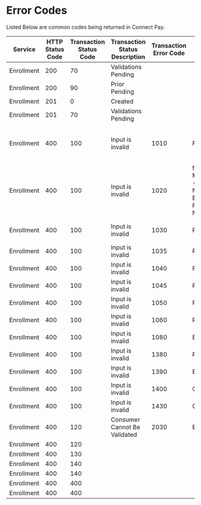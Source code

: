 # Error Codes 
 Listed Below are common codes being returned in Connect Pay. 

|Service| HTTP Status Code | Transaction Status Code | Transaction Status Description | Transaction Error Code | Transaction Error Description | Field Name|
|---------|-------------|-------------------------|--------------------------------|-----|--------------------------------------------------|------------|
|Enrollment|200|70|Validations Pending||||
|Enrollment|200|90|Prior Pending||||
|Enrollment|201|0|Created ||||
|Enrollment|201|70|Validations Pending||||
|Enrollment|400|100|Input is invalid|1010|Field did not have a valid format|fdCustomerID,type,OnlineBankTransactionId,State,Country,Postal Code,Email,MobilePhone,Primary Phone,RoutingNumber,Account Number,DriverLicenseNumber,DriverLicenseState,Dob,SocialSecurityNumber,SecurityQuestionId,SecurityQuestion,SecurityAnswer, ConnectPayPaymentNumber,Gender,MemberSince,TermsAndConditionsVersion,Pin,ReportingFieldOne,ReportingFieldTwo,ReportingFieldThree,GenericFlagOne,GenericFlagTwo,GenericFlagThree, GenericCodeOne,GenericCodeTwo,GenericCodeThree,Application,ApplicationId,Device,DeviceId,I PAddress,IMEI,SubscriberId,OrganizationId,SessionId,TrueIPAddress,ConsumerId,FirstName,Last Name,Street,Street2,City,Corporate Check|
|Enrollment|400|100|Input is invalid|1020|fdCustomerID,type,DLN,DLState, MemberSince,DriverLicenseNumber,DriverLicenseState,SocialSecurityNumber,State,Phone1-Type,Phone1-Number,Phone1-Extension,Phone1-Primary,Phone2-Type,Phone2-Number,Phone2-Extension,Phone2-Primary,Phone3-Type,Phone3-Number,Phone3-Extension,Phone3-Primary,Phone4-Type,Phone4-Number,Phone4-Extension,Phone4-Primary,RoutingNumber,Account Number,RoutingNumber/AccountNumber,OnlineBankTransactionId,Dob|
|Enrollment|400|100|Input is invalid|1030|Required field did not have a value|fdCustomerID,type,securityQuest ionId,securityQuestion,securityAnswer,BankDetails,Phone1-Type,Phone1-Number,Phone1-Primary,Phone2-Type,Phone2-Number Phone2-Primary,Phone3-Type,Phone3-Number,Phone3-Primary,Phone4-Type,Phone4- Number,Phone4-Primary,DriverLicenseNumber,DriverLicenseState,AccountNumber,RoutingNumber,FirstName,Last Name,Street,Dob,City,State,Country,PostalCode,Email,MemberSince,Pin,ConnectPayPaymentNumber|
|Enrollment|400|100|Input is invalid|1035|Required field is missing
|Enrollment|400|100|Input is invalid|1040|Required block did not have a value
|Enrollment|400|100|Input is invalid|1045|Required block is missing
|Enrollment|400|100|Input is invalid|1050|Fields contain values more than that is allowed
|Enrollment|400|100|Input is invalid|1060|Required header field is missing
|Enrollment|400|100|Input is invalid|1080|Block contain values more than that is allowed
|Enrollment|400|100|Input is invalid|1380|Phone block should has only one primary phone| Phone-Primary|
|Enrollment|400|100|Input is invalid|1390|Either Bank Details or MICR Details or PWMBTransactionId must have values| OnlineBankTransactionId
|Enrollment|400|100|Input is invalid|1400|ConnectPayPaymentNumber is Invalid|ConnectPayPaymentNumber|
|Enrollment|400|100|Input is invalid|1430|ConnectPayPaymentNumber|
|Enrollment|400|120|Consumer Cannot Be Validated|2030|Entity is not in a valid state for action|ConnectPayPaymentNumber|
|Enrollment|400|120|
|Enrollment|400|130|
|Enrollment|400|140|
|Enrollment|400|140|
|Enrollment|400|400|
|Enrollment|400|400|